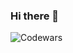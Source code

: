 ### Hi there 👋

![Codewars](https://github.r2v.ch/codewars?user=Phil007197&top_languages=true&name=true&hide_clan=true&theme=purple_dark)


<!--
**PHILIPP111007/PHILIPP111007** is a ✨ _special_ ✨ repository because its `README.md` (this file) appears on your GitHub profile.

Here are some ideas to get you started:

- 🔭 I’m currently working on ...
- 🌱 I’m currently learning ...
- 👯 I’m looking to collaborate on ...
- 🤔 I’m looking for help with ...
- 💬 Ask me about ...
- 📫 How to reach me: ...
- 😄 Pronouns: ...
- ⚡ Fun fact: ...
-->
